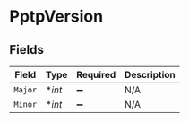 # PptpVersion


## Fields

| Field              | Type               | Required           | Description        |
| ------------------ | ------------------ | ------------------ | ------------------ |
| `Major`            | **int*             | :heavy_minus_sign: | N/A                |
| `Minor`            | **int*             | :heavy_minus_sign: | N/A                |